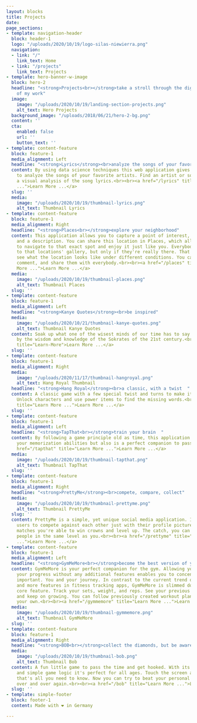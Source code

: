 ```yaml
---
layout: blocks
title: Projects
date: 
page_sections:
- template: navigation-header
  block: header-1
  logo: "/uploads/2020/10/19/logo-silas-niewierra.png"
  navigation:
  - link: "/"
    link_text: Home
  - link: "/projects"
    link_text: Projects
- template: hero-banner-w-image
  block: hero-2
  headline: "<strong>Projects<br></strong>take a stroll through the digital garden
    of my work"
  image:
    image: "/uploads/2020/10/19/landing-section-projects.png"
    alt_text: Hero Projects
  background_image: "/uploads/2018/06/21/hero-2-bg.png"
  content: ''
  cta:
    enabled: false
    url: ''
    button_text: ''
- template: content-feature
  block: feature-1
  media_alignment: Left
  headline: "<strong>Lyrics</strong><br>analyze the songs of your favorite artists"
  content: By using data science techniques this web application gives you the power
    to analyze the songs of your favorite artists. Find an artist or song and get
    a visual analysis of the song lyrics.<br><br><a href="/lyrics" title="Learn More
    ...">Learn More ...</a>
  slug: ''
  media:
    image: "/uploads/2020/10/19/thumbnail-lyrics.png"
    alt_text: Thumbnail Lyrics
- template: content-feature
  block: feature-1
  media_alignment: Right
  headline: "<strong>Places<br></strong>explore your neighborhood"
  content: This application allows you to capture a point of interest, its exact coordinates
    and a description. You can share this location in Places, which allows other users
    to navigate to that exact spot and enjoy it just like you. Everybody can add photos
    to that locations' gallery, but only if they're really there. That way you can
    see what the location looks like under different conditions. You can like places,
    comment, and share them with everybody.<br><br><a href="/places" title="Learn
    More ...">Learn More ...</a>
  media:
    image: "/uploads/2020/10/19/thumbnail-places.png"
    alt_text: Thumbnail Places
  slug: ''
- template: content-feature
  block: feature-1
  media_alignment: Left
  headline: "<strong>Kanye Quotes</strong><br>be inspired"
  media:
    image: "/uploads/2020/10/21/thumbnail-kanye-quotes.png"
    alt_text: Thumbnail Kanye Quotes
  content: Soak up what one of the wisest minds of our time has to say. Be inspired
    by the wisdom and knowledge of the Sokrates of the 21st century.<br><br><a href="/kanye-quotes"
    title="Learn-More">Learn More ...</a>
  slug: ''
- template: content-feature
  block: feature-1
  media_alignment: Right
  media:
    image: "/uploads/2020/11/17/thumbnail-hangroyal.png"
    alt_text: Hang Royal Thumbnail
  headline: "<strong>Hang Royal</strong><br>a classic, with a twist  "
  content: A classic game with a few special twist and turns to make it more entertaining.
    Unlock characters and use power items to find the missing words.<br><br><a href="/hang-royal"
    title="Learn More ...">Learn More ...</a>
  slug: ''
- template: content-feature
  block: feature-1
  media_alignment: Left
  headline: "<strong>TapThat<br></strong>train your brain  "
  content: By following a game principle old as time, this application not only trains
    your memorization abilities but also is a perfect companion to pass the time.<br><br><a
    href="/tapthat" title="Learn More ...">Learn More ...</a>
  media:
    image: "/uploads/2020/10/19/thumbnail-tapthat.png"
    alt_text: Thumbnail TapThat
  slug: ''
- template: content-feature
  block: feature-1
  media_alignment: Right
  headline: "<strong>PrettyMe</strong><br>compete, compare, collect"
  media:
    image: "/uploads/2020/10/19/thumbnail-prettyme.png"
    alt_text: Thumbnail PrettyMe
  slug: ''
  content: PrettyMe is a simple, yet unique social media application. It allows its
    users to compete against each other just with their profile picture. By winning
    matches you're able to win crowns and level up. The catch, you can only chat with
    people in the same level as you.<br><br><a href="/prettyme" title="Learn More
    ...">Learn More ...</a>
- template: content-feature
  block: feature-1
  media_alignment: Left
  headline: "<strong>GymMeMore<br></strong>become the best version of yourself  "
  content: GymMeMore is your perfect companion for the gym. Allowing you to track
    your progress without any additional features enables you to concentrate on what's
    important. You and your journey. In contrast to the current trend of putting more
    and more features in fitness tracking apps, GymMeMore is slimmed down to one simple
    core feature. Track your sets, weight, and reps. See your previous performances
    and keep on growing. You can follow previously created workout plans or create
    your own.<br><br><a href="/gymmemore" title="Learn More ...">Learn More ...</a>
  media:
    image: "/uploads/2020/10/19/thumbnail-gymmemore.png"
    alt_text: Thumbnail GymMeMore
  slug: ''
- template: content-feature
  block: feature-1
  media_alignment: Right
  headline: "<strong>BOB<br></strong>collect the diamonds, but be aware of the spikes"
  media:
    image: "/uploads/2020/10/19/thumbnail-bob.png"
    alt_text: Thumbnail Bob
  content: A fun little game to pass the time and get hooked. With its dreamy atmosphere
    and simple game logic it's perfect for all ages. Touch the screen and BOB jumps,
    that's all you need to know. Now you can try to beat your personal high score
    over and over again.<br><br><a href="/bob" title="Learn More ...">Learn More ...</a>
  slug: ''
- template: simple-footer
  block: footer-1
  content: Made with ❤︎ in Germany

---
```

